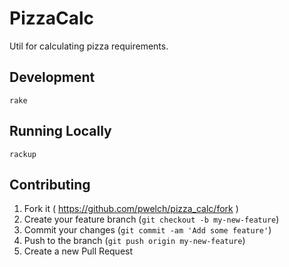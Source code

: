 # PizzaCalc

Util for calculating pizza requirements.

## Development

`rake`

## Running Locally

`rackup`

## Contributing

1. Fork it ( https://github.com/pwelch/pizza_calc/fork )
2. Create your feature branch (`git checkout -b my-new-feature`)
3. Commit your changes (`git commit -am 'Add some feature'`)
4. Push to the branch (`git push origin my-new-feature`)
5. Create a new Pull Request
